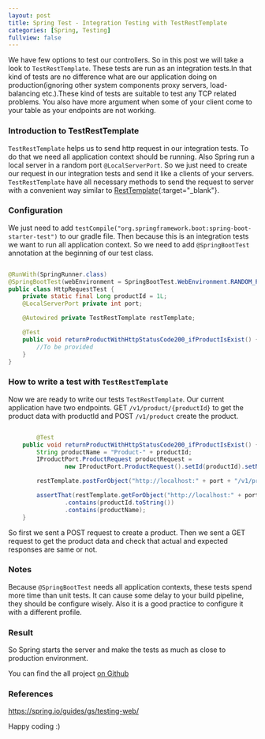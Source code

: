 ```yaml
---
layout: post
title: Spring Test - Integration Testing with TestRestTemplate  
categories: [Spring, Testing]
fullview: false
---
```


We have few options to test our controllers. So in this post we will take a look to ```TestRestTemplate```.
These tests are run as an integration tests.In that kind of tests are no difference what are our application 
doing on production(ignoring other system components proxy servers, load-balancing etc.).These kind of tests 
are suitable to test any TCP related problems. You also have more argument when some of your client come to 
your table as your endpoints are not working. 

### Introduction to TestRestTemplate


```TestRestTemplate``` helps us to send http request in our integration tests. To do that we need all application context
should be running. Also Spring run a local server in a random port ```@LocalServerPort```. So we just need to create our request in our integration tests and 
send it like a clients of your servers. ```TestRestTemplate``` have all necessary methods to send the request to server 
with a convenient way similar to [RestTemplate](https://docs.spring.io/spring-framework/docs/current/javadoc-api/org/springframework/web/client/RestTemplate.html){:target="_blank"}.

### Configuration

We just need to add ```testCompile("org.springframework.boot:spring-boot-starter-test")``` to our gradle file. Then because this is an integration tests
we want to run all application context. So we need to add ```@SpringBootTest``` annotation at the beginning of our test class.  
 

```java

@RunWith(SpringRunner.class)
@SpringBootTest(webEnvironment = SpringBootTest.WebEnvironment.RANDOM_PORT)
public class HttpRequestTest {
	private static final Long productId = 1L;
	@LocalServerPort private int port;

	@Autowired private TestRestTemplate restTemplate;

	@Test
	public void returnProductWithHttpStatusCode200_ifProductIsExist() {
		//To be provided
	}
}

```



### How to write a test with ```TestRestTemplate```

Now we are ready to write our tests ```TestRestTemplate```. Our current application have two endpoints. GET ```/v1/product/{productId}``` 
to get the product data with productId and POST ```/v1/product``` create the product. 

```java

        @Test
	public void returnProductWithHttpStatusCode200_ifProductIsExist() {
		String productName = "Product-" + productId;
		IProductPort.ProductRequest productRequest =
				new IProductPort.ProductRequest().setId(productId).setName(productName);

		restTemplate.postForObject("http://localhost:" + port + "/v1/product", productRequest, String.class);

		assertThat(restTemplate.getForObject("http://localhost:" + port + "/v1/product/" + productId, String.class))
				.contains(productId.toString())
				.contains(productName);
	}

```

So first we sent a POST request to create a product. Then we sent a GET request to get the product data and check that actual 
and expected responses are same or not.

### Notes

Because  ```@SpringBootTest``` needs all application contexts, these tests spend more time than unit tests. It can cause some 
delay to your build pipeline, they should be configure wisely. Also it is a good practice to configure it with a different profile.
 

### Result

So Spring starts the server and make the tests as much as close to production environment.

You can find the all project [on Github](https://github.com/muzir/softwareLabs/tree/master/spring-boot-integration-test)


### References

https://spring.io/guides/gs/testing-web/

Happy coding :) 

